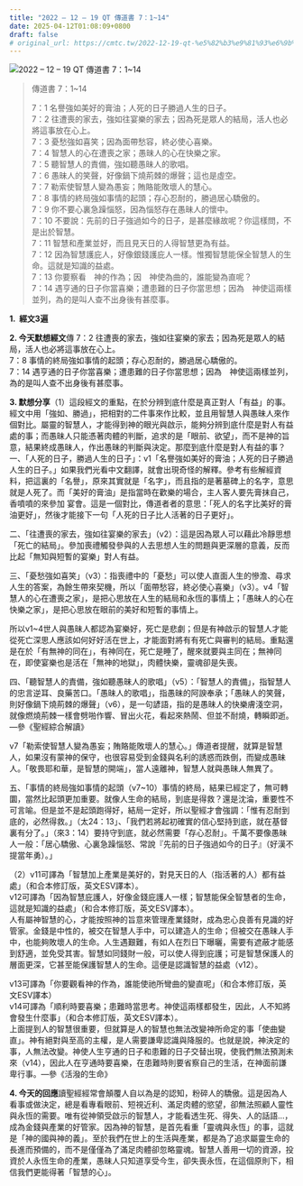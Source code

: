 ```yaml
---
title: "2022 – 12 – 19 QT 傳道書 7：1~14"
date: 2025-04-12T01:08:09+0800
draft: false
# original_url: https://cmtc.tw/2022-12-19-qt-%e5%82%b3%e9%81%93%e6%9b%b8-7%ef%bc%9a114
---
```


![2022 – 12 – 19 QT 傳道書 7：1~14](/images/qt.jpg  "2022 – 12 – 19 QT 傳道書 7：1~14")

> 傳道書 7：1~14
>
> 7：1 名譽強如美好的膏油；人死的日子勝過人生的日子。  
> 7：2 往遭喪的家去，強如往宴樂的家去；因為死是眾人的結局，活人也必將這事放在心上。  
> 7：3 憂愁強如喜笑；因為面帶愁容，終必使心喜樂。  
> 7：4 智慧人的心在遭喪之家；愚昧人的心在快樂之家。  
> 7：5 聽智慧人的責備，強如聽愚昧人的歌唱。  
> 7：6 愚昧人的笑聲，好像鍋下燒荊棘的爆聲；這也是虛空。  
> 7：7 勒索使智慧人變為愚妄；賄賂能敗壞人的慧心。  
> 7：8 事情的終局強如事情的起頭；存心忍耐的，勝過居心驕傲的。  
> 7：9 你不要心裏急躁惱怒，因為惱怒存在愚昧人的懷中。  
> 7：10 不要說：先前的日子強過如今的日子，是甚麼緣故呢？你這樣問，不是出於智慧。  
> 7：11 智慧和產業並好，而且見天日的人得智慧更為有益。  
> 7：12 因為智慧護庇人，好像銀錢護庇人一樣。惟獨智慧能保全智慧人的生命。這就是知識的益處。  
> 7：13 你要察看　神的作為；因　神使為曲的，誰能變為直呢？  
> 7：14 遇亨通的日子你當喜樂；遭患難的日子你當思想；因為　神使這兩樣並列，為的是叫人查不出身後有甚麼事。

**1.  經文3遍**

**2. 今天默想經文**傳 7：2 往遭喪的家去，強如往宴樂的家去；因為死是眾人的結局，活人也必將這事放在心上。  
7：8 事情的終局強如事情的起頭；存心忍耐的，勝過居心驕傲的。  
7：14 遇亨通的日子你當喜樂；遭患難的日子你當思想；因為　神使這兩樣並列，為的是叫人查不出身後有甚麼事。

**3. 默想分享**（1）這段經文的重點，在於分辨到底什麼是真正對人「有益」的事。經文中用「強如、勝過」，把相對的二件事來作比較，並且用智慧人與愚昧人來作個對比。屬靈的智慧人，才能得到神的眼光與啟示，能夠分辨到底什麼是對人有益處的事；而愚昧人只能憑著肉體的判斷，追求的是「眼前、欲望」，而不是神的旨意，結果終成愚昧人，作出愚昧的判斷與決定。那麼到底什麼是對人有益的事？  
一、「人死的日子，勝過人生的日子」：v1「名譽強如美好的膏油；人死的日子勝過人生的日子。」如果我們光看中文翻譯，就會出現奇怪的解釋。參考有些解經資料，把這裏的「名譽」，原來其實就是「名字」，而且指的是著墓碑上的名字，意思就是人死了。而「美好的膏油」是指當時在歡樂的場合，主人客人要先膏抹自己，香噴噴的來參加 宴會。這是一個對比，傳道者者的意思：「死人的名字比美好的膏油更好」，然後才能接下一句「人死的日子比人活著的日子更好」。

二、「往遭喪的家去，強如往宴樂的家去」（v2）：這是因為眾人可以藉此冷靜思想「死亡的結局」。參加喪禮觸發參與的人去思想人生的問題與更深層的意義，反而比起「無知與短暫的宴樂」對人有益。

三、「憂愁強如喜笑」（v3）：指喪禮中的「憂愁」可以使人直面人生的慘澹、尋求人生的答案，為餘生帶來契機，所以「面帶愁容，終必使心喜樂」（v3）。v4「智慧人的心在遭喪之家」，是把心思放在人生的結局和永恆的事情上；「愚昧人的心在快樂之家」，是把心思放在眼前的美好和短暫的事情上。

所以v1~4世人與愚昧人都認為宴樂好，死亡是悲劇；但是有神啟示的智慧人才能從死亡深思人應該如何好好活在世上，才能面對將有有死亡與審判的結局。重點還是在於「有無神的同在」，有神同在，死亡是睡了，醒來就要與主同在；無神同在，即使宴樂也是活在「無神的地獄」，肉體快樂，靈魂卻是失喪。

四、「聽智慧人的責備，強如聽愚昧人的歌唱」（v5）：「智慧人的責備」，指智慧人的忠言逆耳、良藥苦口。「愚昧人的歌唱」，指愚昧的阿諛奉承；「愚昧人的笑聲，則好像鍋下燒荊棘的爆聲」（v6），是一句諺語，指的是愚昧人的快樂膚淺空洞，就像燃燒荊棘一樣會劈啪作響、冒出火花，看起來熱鬧、但並不耐燒，轉瞬即逝。—參《聖經綜合解讀》

v7「勒索使智慧人變為愚妄；賄賂能敗壞人的慧心。」傳道者提醒，就算是智慧人，如果沒有蒙神的保守，也很容易受到金錢與名利的誘惑而跌倒，而變成愚昧人。「敬畏耶和華，是智慧的開端」，當人遠離神，智慧人就與愚昧人無異了。

五、「事情的終局強如事情的起頭（v7~10）事情的終局，結果已經定了，無可轉圜，當然比起頭更加重要。就像人生命的結局，到底是得救？還是沈淪，重要性不可言喻。但是並不是起頭跑得好，結局一定好，所以聖經才會強調：「惟有忍耐到底的，必然得救。」（太24：13」、「我們若將起初確實的信心堅持到底，就在基督裏有分了。」（來3：14）要持守到底，就必然需要「存心忍耐」。千萬不要像愚昧人一般：「居心驕傲、心裏急躁惱怒、常說『先前的日子強過如今的日子』（好漢不提當年勇）。」

（2）v11可譯為「智慧加上產業是美好的，對見天日的人（指活著的人）都有益處」（和合本修訂版，英文ESV譯本）。  
v12可譯為「因為智慧庇護人，好像金錢庇護人一樣；智慧能保全智慧者的生命，這就是知識的益處」（和合本修訂版，英文ESV譯本）。  
人有屬神智慧的心，才能按照神的旨意來管理產業錢財，成為忠心良善有見識的好管家。金錢是中性的，被交在智慧人手中，可以建造人的生命；但被交在愚昧人手中，也能夠敗壞人的生命。人生遇艱難，有如人在烈日下曝曬，需要有遮蔽才能感到舒適，並免受其害。智慧如同錢財一般，可以使人得到庇護；可是智慧保護人的層面更深，它甚至能保護智慧人的生命。這便是認識智慧的益處（v12）。

v13可譯為「你要觀看神的作為，誰能使祂所彎曲的變直呢」（和合本修訂版，英文ESV譯本）  
v14可譯為「順利時要喜樂；患難時當思考。神使這兩樣都發生，因此，人不知將會發生什麼事」（和合本修訂版，英文ESV譯本）。  
上面提到人的智慧很重要，但就算是人的智慧也無法改變神所命定的事「使曲變直」。神有絕對與至高的主權，是人需要謙卑認識與降服的。也就是說，神決定的事，人無法改變。神使人生亨通的日子和患難的日子交替出現，使我們無法預測未來（v14），因此人在亨通時要喜樂，在患難時則要省察自己的生活，在神面前謙卑行事。—參《活潑的生命》

**4. 今天的回應**讀聖經經常會顛覆人自以為是的認知，粉碎人的驕傲。這是因為人看事或做決定，總是看專看眼前、短視近利、滿足肉體的慾望，卻無法照顧人靈性與永恆的需要。唯有從神領受啟示的智慧人，才能看透生死、得失、人的話語…，成為金錢與產業的好管家。因為神的智慧，是首先看重「靈魂與永恆」的事，這就是「神的國與神的義」。至於我們在世上的生活與產業，都是為了追求屬靈生命的長進而預備的，而不是僅僅為了滿足肉體卻忽略靈魂。智慧人善用一切的資源，投資於人永恆生命的產業，愚昧人只知道享受今生，卻失喪永恆，在這個原則下，相信我們更能得著「智慧的心」。